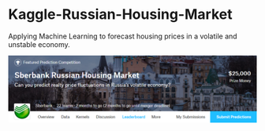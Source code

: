 # Kaggle-Russian-Housing-Market
Applying Machine Learning to forecast housing prices in a volatile and unstable economy.

[//]: # (Image References)

[im01]: ./github_pics/russian_housing_banner.png "Russian Housing Banner"

![alt text][im01]

